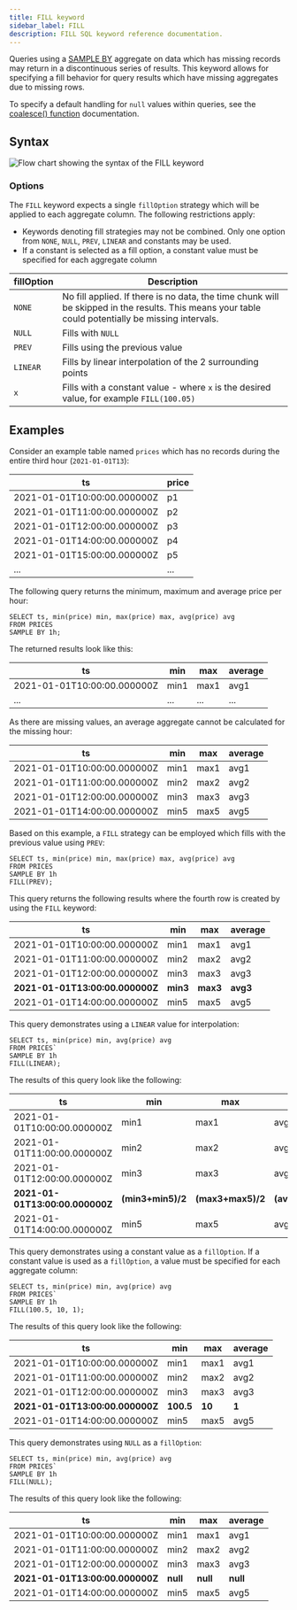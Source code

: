 ```yaml
---
title: FILL keyword
sidebar_label: FILL
description: FILL SQL keyword reference documentation.
---
```


Queries using a [SAMPLE BY](/docs/reference/sql/sample-by/) aggregate on data
which has missing records may return in a discontinuous series of results. This
keyword allows for specifying a fill behavior for query results which have
missing aggregates due to missing rows.

To specify a default handling for `null` values within queries, see the
[coalesce() function](/docs/reference/function/conditional/#coalesce)
documentation.

## Syntax

![Flow chart showing the syntax of the FILL keyword](/img/docs/diagrams/fill.svg)

### Options

The `FILL` keyword expects a single `fillOption` strategy which will be applied
to each aggregate column. The following restrictions apply:

- Keywords denoting fill strategies may not be combined. Only one option from
  `NONE`, `NULL`, `PREV`, `LINEAR` and constants may be used.
- If a constant is selected as a fill option, a constant value must be specified
  for each aggregate column

| fillOption | Description                                                                                                                                        |
| ---------- | -------------------------------------------------------------------------------------------------------------------------------------------------- |
| `NONE`     | No fill applied. If there is no data, the time chunk will be skipped in the results. This means your table could potentially be missing intervals. |
| `NULL`     | Fills with `NULL`                                                                                                                                  |
| `PREV`     | Fills using the previous value                                                                                                                     |
| `LINEAR`   | Fills by linear interpolation of the 2 surrounding points                                                                                          |
| `x`        | Fills with a constant value - where `x` is the desired value, for example `FILL(100.05)`                                                           |

## Examples

Consider an example table named `prices` which has no records during the entire
third hour (`2021-01-01T13`):

| ts                          | price |
| --------------------------- | ----- |
| 2021-01-01T10:00:00.000000Z | p1    |
| 2021-01-01T11:00:00.000000Z | p2    |
| 2021-01-01T12:00:00.000000Z | p3    |
| 2021-01-01T14:00:00.000000Z | p4    |
| 2021-01-01T15:00:00.000000Z | p5    |
| ...                         | ...   |

The following query returns the minimum, maximum and average price per hour:

```questdb-sql
SELECT ts, min(price) min, max(price) max, avg(price) avg
FROM PRICES
SAMPLE BY 1h;
```

The returned results look like this:

| ts                          | min  | max  | average |
| --------------------------- | ---- | ---- | ------- |
| 2021-01-01T10:00:00.000000Z | min1 | max1 | avg1    |
| ...                         | ...  | ...  | ...     |

As there are missing values, an average aggregate cannot be calculated for the
missing hour:

| ts                          | min  | max  | average |
| --------------------------- | ---- | ---- | ------- |
| 2021-01-01T10:00:00.000000Z | min1 | max1 | avg1    |
| 2021-01-01T11:00:00.000000Z | min2 | max2 | avg2    |
| 2021-01-01T12:00:00.000000Z | min3 | max3 | avg3    |
| 2021-01-01T14:00:00.000000Z | min5 | max5 | avg5    |

Based on this example, a `FILL` strategy can be employed which fills with the
previous value using `PREV`:

```questdb-sql
SELECT ts, min(price) min, max(price) max, avg(price) avg
FROM PRICES
SAMPLE BY 1h
FILL(PREV);
```

This query returns the following results where the fourth row is created by
using the `FILL` keyword:

| ts                              | min      | max      | average  |
| ------------------------------- | -------- | -------- | -------- |
| 2021-01-01T10:00:00.000000Z     | min1     | max1     | avg1     |
| 2021-01-01T11:00:00.000000Z     | min2     | max2     | avg2     |
| 2021-01-01T12:00:00.000000Z     | min3     | max3     | avg3     |
| **2021-01-01T13:00:00.000000Z** | **min3** | **max3** | **avg3** |
| 2021-01-01T14:00:00.000000Z     | min5     | max5     | avg5     |

This query demonstrates using a `LINEAR` value for interpolation:

```questdb-sql
SELECT ts, min(price) min, avg(price) avg
FROM PRICES`
SAMPLE BY 1h
FILL(LINEAR);
```

The results of this query look like the following:

| ts                              | min               | max               | average           |
| ------------------------------- | ----------------- | ----------------- | ----------------- |
| 2021-01-01T10:00:00.000000Z     | min1              | max1              | avg1              |
| 2021-01-01T11:00:00.000000Z     | min2              | max2              | avg2              |
| 2021-01-01T12:00:00.000000Z     | min3              | max3              | avg3              |
| **2021-01-01T13:00:00.000000Z** | **(min3+min5)/2** | **(max3+max5)/2** | **(avg3+avg5)/2** |
| 2021-01-01T14:00:00.000000Z     | min5              | max5              | avg5              |

This query demonstrates using a constant value as a `fillOption`. If a constant
value is used as a `fillOption`, a value must be specified for each aggregate
column:

```questdb-sql
SELECT ts, min(price) min, avg(price) avg
FROM PRICES`
SAMPLE BY 1h
FILL(100.5, 10, 1);
```

The results of this query look like the following:

| ts                              | min       | max    | average |
| ------------------------------- | --------- | ------ | ------- |
| 2021-01-01T10:00:00.000000Z     | min1      | max1   | avg1    |
| 2021-01-01T11:00:00.000000Z     | min2      | max2   | avg2    |
| 2021-01-01T12:00:00.000000Z     | min3      | max3   | avg3    |
| **2021-01-01T13:00:00.000000Z** | **100.5** | **10** | **1**   |
| 2021-01-01T14:00:00.000000Z     | min5      | max5   | avg5    |

This query demonstrates using `NULL` as a `fillOption`:

```questdb-sql
SELECT ts, min(price) min, avg(price) avg
FROM PRICES`
SAMPLE BY 1h
FILL(NULL);
```

The results of this query look like the following:

| ts                              | min      | max      | average  |
| ------------------------------- | -------- | -------- | -------- |
| 2021-01-01T10:00:00.000000Z     | min1     | max1     | avg1     |
| 2021-01-01T11:00:00.000000Z     | min2     | max2     | avg2     |
| 2021-01-01T12:00:00.000000Z     | min3     | max3     | avg3     |
| **2021-01-01T13:00:00.000000Z** | **null** | **null** | **null** |
| 2021-01-01T14:00:00.000000Z     | min5     | max5     | avg5     |
